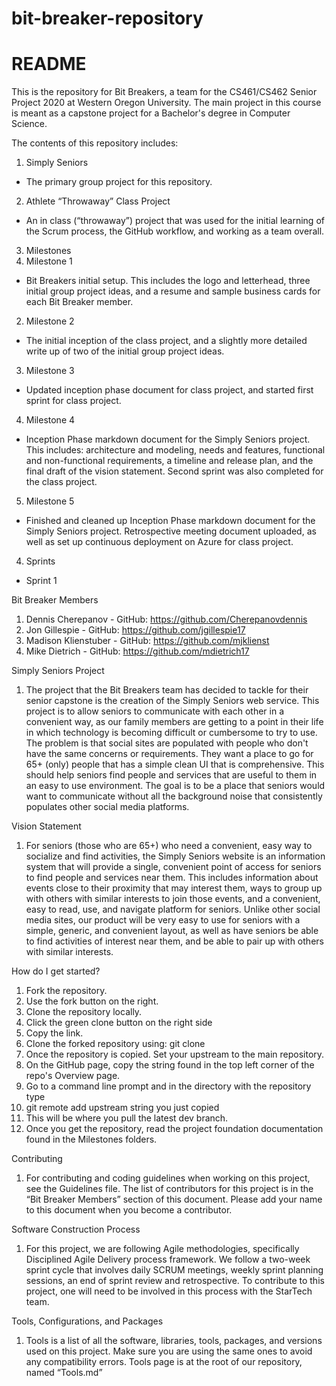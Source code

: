 # bit-breaker-repository

# README


This is the repository for Bit Breakers, a team for the CS461/CS462 Senior Project 2020 at Western Oregon University. The main project in this course is meant as a capstone project for a Bachelor's degree in Computer Science.

The contents of this repository includes:
1. Simply Seniors
- The primary group project for this repository.
2. Athlete “Throwaway” Class Project
- An in class (“throwaway”) project that was used for the initial learning of the Scrum process, the GitHub workflow, and working as a team overall.
3. Milestones
1. Milestone 1
- Bit Breakers initial setup. This includes the logo and letterhead, three initial group project ideas, and a resume and sample business cards for each Bit Breaker member.
2. Milestone 2
- The initial inception of the class project, and a slightly more detailed write up of two of the initial group project ideas.
3. Milestone 3
- Updated inception phase document for class project, and started first sprint for class project.
4. Milestone 4
- Inception Phase markdown document for the Simply Seniors project. This includes: architecture and modeling, needs and features, functional and non-functional requirements, a timeline and release plan, and the final draft of the vision statement. Second sprint was also completed for the class project.
5. Milestone 5
- Finished and cleaned up Inception Phase markdown document for the Simply Seniors project. Retrospective meeting document uploaded, as well as set up continuous deployment on Azure for class project.
4. Sprints
- Sprint 1


Bit Breaker Members
1. Dennis Cherepanov - GitHub: https://github.com/Cherepanovdennis 
2. Jon Gillespie - GitHub: https://github.com/jgillespie17 
3. Madison Klienstuber - GitHub: https://github.com/mjklienst 
4. Mike Dietrich - GitHub: https://github.com/mdietrich17 

Simply Seniors Project
1. The project that the Bit Breakers team has decided to tackle for their senior capstone is the creation of the Simply Seniors web service. This project is to allow seniors to communicate with each other in a convenient way, as our family members are getting to a point in their life in which technology is becoming difficult or cumbersome to try to use. The problem is that social sites are populated with people who don't have the same concerns or requirements. They want a place to go for 65+ (only) people that has a simple clean UI that is comprehensive. This should help seniors find people and services that are useful to them in an easy to use environment. The goal is to be a place that seniors would want to communicate without all the background noise that consistently populates other social media platforms.  

Vision Statement
1. For seniors (those who are 65+) who need a convenient, easy way to socialize and find activities, the Simply Seniors website is an information system that will provide a single, convenient point of access for seniors to find people and services near them. This includes information about events close to their proximity that may interest them, ways to group up with others with similar interests to join those events, and a convenient, easy to read, use, and navigate platform for seniors. Unlike other social media sites, our product will be very easy to use for seniors with a simple, generic, and convenient layout, as well as have seniors be able to find activities of interest near them, and be able to pair up with others with similar interests. 

How do I get started?
1. Fork the repository.
2. Use the fork button on the right.
3. Clone the repository locally.
4. Click the green clone button on the right side
5. Copy the link.
6. Clone the forked repository using: git clone <link of repo>
7. Once the repository is copied. Set your upstream to the main repository.
8. On the GitHub page, copy the string found in the top left corner of the repo's Overview page.
9. Go to a command line prompt and in the directory with the repository type
10. git remote add upstream string you just copied
11. This will be where you pull the latest dev branch.
12. Once you get the repository, read the project foundation documentation found in the Milestones folders.

Contributing
1. For contributing and coding guidelines when working on this project, see the Guidelines file. The list of contributors for this project is in the “Bit Breaker Members” section of this document. Please add your name to this document when you become a contributor.

Software Construction Process
1. For this project, we are following Agile methodologies, specifically Disciplined Agile Delivery process framework. We follow a two-week sprint cycle that involves daily SCRUM meetings, weekly sprint planning sessions, an end of sprint review and retrospective. To contribute to this project, one will need to be involved in this process with the StarTech team.

Tools, Configurations, and Packages
1. Tools is a list of all the software, libraries, tools, packages, and versions used on this project. Make sure you are using the same ones to avoid any compatibility errors. Tools page is at the root of our repository, named “Tools.md”
